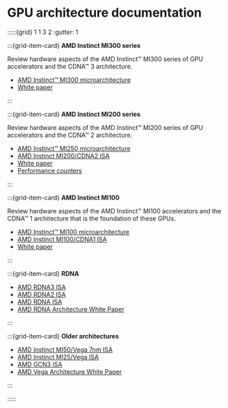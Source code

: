 <head>
  <meta charset="UTF-8">
  <meta name="description" content="GPU architecture">
  <meta name="keywords" content="GPU architecture, architecture support, MI200, MI250, RDNA,
  MI100, AMD Instinct">
</head>

# GPU architecture documentation

:::::{grid} 1 1 3 2
:gutter: 1

:::{grid-item-card}
**AMD Instinct MI300 series**

Review hardware aspects of the AMD Instinct™ MI300 series of GPU
accelerators and the CDNA™ 3 architecture.

* [AMD Instinct™ MI300 microarchitecture](./gpu-arch/mi300.md)
* [White paper](https://www.amd.com/content/dam/amd/en/documents/instinct-tech-docs/white-papers/amd-cdna-3-white-paper.pdf)

:::

:::{grid-item-card}
**AMD Instinct MI200 series**

Review hardware aspects of the AMD Instinct™ MI200 series of GPU
accelerators and the CDNA™ 2 architecture.

* [AMD Instinct™ MI250 microarchitecture](./gpu-arch/mi250.md)
* [AMD Instinct MI200/CDNA2 ISA](https://www.amd.com/system/files/TechDocs/instinct-mi200-cdna2-instruction-set-architecture.pdf)
* [White paper](https://www.amd.com/system/files/documents/amd-cdna2-white-paper.pdf)
* [Performance counters](./gpu-arch/mi200-performance-counters.md)

:::

:::{grid-item-card}
**AMD Instinct MI100**

Review hardware aspects of the AMD Instinct™ MI100
accelerators and the CDNA™ 1 architecture that is the foundation of these GPUs.

* [AMD Instinct™ MI100 microarchitecture](./gpu-arch/mi100.md)
* [AMD Instinct MI100/CDNA1 ISA](https://www.amd.com/system/files/TechDocs/instinct-mi100-cdna1-shader-instruction-set-architecture%C2%A0.pdf)
* [White paper](https://www.amd.com/system/files/documents/amd-cdna-whitepaper.pdf)

:::

:::{grid-item-card}
**RDNA**

* [AMD RDNA3 ISA](https://www.amd.com/system/files/TechDocs/rdna3-shader-instruction-set-architecture-feb-2023_0.pdf)
* [AMD RDNA2 ISA](https://www.amd.com/system/files/TechDocs/rdna2-shader-instruction-set-architecture.pdf)
* [AMD RDNA ISA](https://www.amd.com/system/files/TechDocs/rdna-shader-instruction-set-architecture.pdf)
* [AMD RDNA Architecture White Paper](https://www.amd.com/system/files/documents/rdna-whitepaper.pdf)

:::

:::{grid-item-card}
**Older architectures**

* [AMD Instinct MI50/Vega 7nm ISA](https://www.amd.com/system/files/TechDocs/vega-7nm-shader-instruction-set-architecture.pdf)
* [AMD Instinct MI25/Vega ISA](https://www.amd.com/system/files/TechDocs/vega-shader-instruction-set-architecture.pdf)
* [AMD GCN3 ISA](https://www.amd.com/system/files/TechDocs/gcn3-instruction-set-architecture.pdf)
* [AMD Vega Architecture White Paper](https://en.wikichip.org/w/images/a/a1/vega-whitepaper.pdf)

:::

:::::

